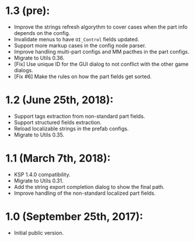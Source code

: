 # 1.3 (pre):
* Improve the strings refresh algorythm to cover cases when the part info depends on the config.
* Invalidate menus to have `UI_Control` fields updated.
* Support more markup cases in the config node parser.
* Improve handling multi-part configs and MM pacthes in the part configs.
* Migrate to Utils 0.36.
* [Fix] Use unique ID for the GUI dialog to not conflict with the other game dialogs.
* [Fix #6] Make the rules on how the part fields get sorted.

# 1.2 (June 25th, 2018):
* Support tags extraction from non-standard part fields.
* Support structured fields extraction.
* Reload localizable strings in the prefab configs.
* Migrate to Utils 0.35.

# 1.1 (March 7th, 2018):
* KSP 1.4.0 compatibility.
* Migrate to Utils 0.31.
* Add the string export completion dialog to show the final path.
* Improve handling of the non-standard localized part fields.

# 1.0 (September 25th, 2017):
* Initial public version.
